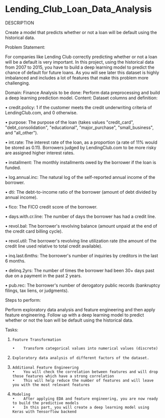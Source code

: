 # Lending_Club_Loan_Data_Analysis
 
DESCRIPTION

Create a model that predicts whether or not a loan will be default using the historical data.

Problem Statement:  

For companies like Lending Club correctly predicting whether or not a loan will be a default is very important. In this project, using the historical data from 2007 to 2015, you have to build a deep learning model to predict the chance of default for future loans. As you will see later this dataset is highly imbalanced and includes a lot of features that make this problem more challenging.

Domain: Finance
Analysis to be done: Perform data preprocessing and build a deep learning prediction model. 
Content: 
Dataset columns and definition:

 
•	credit.policy: 1 if the customer meets the credit underwriting criteria of LendingClub.com, and 0 otherwise.

•	purpose: The purpose of the loan (takes values "credit_card", "debt_consolidation", "educational", "major_purchase", "small_business", and "all_other").

•	int.rate: The interest rate of the loan, as a proportion (a rate of 11% would be stored as 0.11). Borrowers judged by LendingClub.com to be more risky are assigned higher interest rates.

•	installment: The monthly installments owed by the borrower if the loan is funded.

•	log.annual.inc: The natural log of the self-reported annual income of the borrower.

•	dti: The debt-to-income ratio of the borrower (amount of debt divided by annual income).

•	fico: The FICO credit score of the borrower.

•	days.with.cr.line: The number of days the borrower has had a credit line.

•	revol.bal: The borrower's revolving balance (amount unpaid at the end of the credit card billing cycle).

•	revol.util: The borrower's revolving line utilization rate (the amount of the credit line used relative to total credit available).

•	inq.last.6mths: The borrower's number of inquiries by creditors in the last 6 months.

•	delinq.2yrs: The number of times the borrower had been 30+ days past due on a payment in the past 2 years.

•	pub.rec: The borrower's number of derogatory public records (bankruptcy filings, tax liens, or judgments).

 
Steps to perform:

Perform exploratory data analysis and feature engineering and then apply feature engineering. Follow up with a deep learning model to predict whether or not the loan will be default using the historical data.

Tasks:
1.     Feature Transformation

       •	Transform categorical values into numerical values (discrete)
2.     Exploratory data analysis of different factors of the dataset.
3.     Additional Feature Engineering
       •	You will check the correlation between features and will drop those features which have a strong correlation
       •	This will help reduce the number of features and will leave you with the most relevant features
4.     Modeling
       •	After applying EDA and feature engineering, you are now ready to build the predictive models
       •	In this part, you will create a deep learning model using Keras with Tensorflow backend
